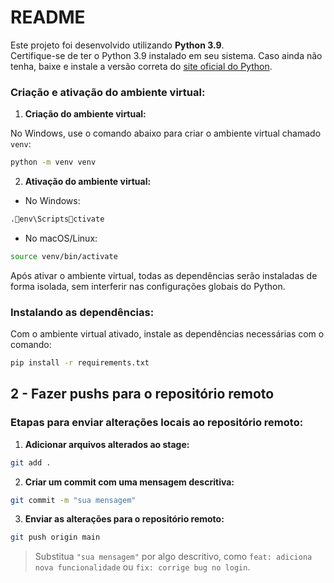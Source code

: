 
# README

Este projeto foi desenvolvido utilizando **Python 3.9**.  
Certifique-se de ter o Python 3.9 instalado em seu sistema. Caso ainda não tenha, baixe e instale a versão correta do [site oficial do Python](https://www.python.org/downloads/release/python-390/).

### Criação e ativação do ambiente virtual:

1. **Criação do ambiente virtual:**

No Windows, use o comando abaixo para criar o ambiente virtual chamado `venv`:

```bash
python -m venv venv
```

2. **Ativação do ambiente virtual:**

- No Windows:

```bash
.env\Scriptsctivate
```

- No macOS/Linux:

```bash
source venv/bin/activate
```

Após ativar o ambiente virtual, todas as dependências serão instaladas de forma isolada, sem interferir nas configurações globais do Python.

### Instalando as dependências:

Com o ambiente virtual ativado, instale as dependências necessárias com o comando:

```bash
pip install -r requirements.txt
```


## 2 - Fazer pushs para o repositório remoto

### Etapas para enviar alterações locais ao repositório remoto:

1. **Adicionar arquivos alterados ao stage:**

```bash
git add .
```

2. **Criar um commit com uma mensagem descritiva:**

```bash
git commit -m "sua mensagem"
```

3. **Enviar as alterações para o repositório remoto:**

```bash
git push origin main
```

> Substitua `"sua mensagem"` por algo descritivo, como `feat: adiciona nova funcionalidade` ou `fix: corrige bug no login`.
 

